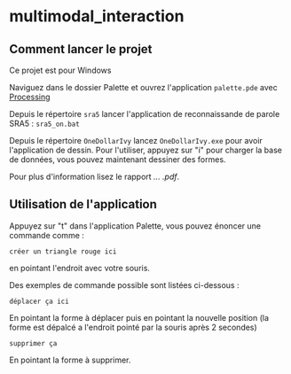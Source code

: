 # multimodal_interaction

## Comment lancer le projet
Ce projet est pour Windows

Naviguez dans le dossier Palette et ouvrez l'application `palette.pde` avec [Processing](https://processing.org/) 

Depuis le répertoire `sra5` lancer l'application de reconnaissande de parole SRA5 : `sra5_on.bat`

Depuis le répertoire `OneDollarIvy` lancez `OneDollarIvy.exe` pour avoir l'application de dessin.
Pour l'utiliser, appuyez sur "i" pour charger la base de données, vous pouvez maintenant dessiner des formes.

Pour plus d'information lisez le rapport *... .pdf*.


## Utilisation de l'application

Appuyez sur "t" dans l'application Palette, vous pouvez énoncer une commande comme : 
```
créer un triangle rouge ici
```
en pointant l'endroit avec votre souris.

Des exemples de commande possible sont listées ci-dessous :
```
déplacer ça ici
``` 
En pointant la forme à déplacer puis en pointant la nouvelle position (la forme est dépalcé a l'endroit pointé par la souris après 2 secondes)

```
supprimer ça
```
En pointant la forme à supprimer.